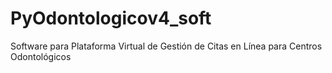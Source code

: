 # PyOdontologicov4_soft
Software para Plataforma Virtual de Gestión de Citas en Línea para Centros Odontológicos
